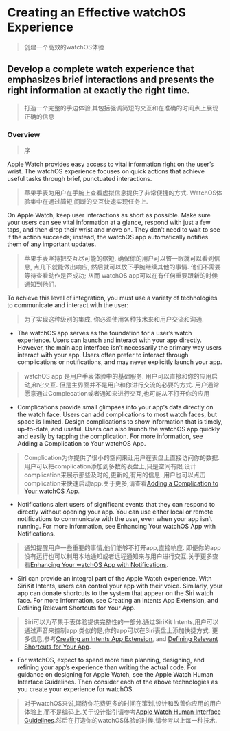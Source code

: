 # Creating an Effective watchOS Experience
>创建一个高效的watchOS体验

## Develop a complete watch experience that emphasizes brief interactions and presents the right information at exactly the right time.
> 打造一个完整的手边体验,其包括强调简短的交互和在准确的时间点上展现正确的信息

### Overview
>序


Apple Watch provides easy access to vital information right on the user’s wrist. The watchOS experience focuses on quick actions that achieve useful tasks through brief, punctuated interactions.
> 苹果手表为用户在手腕上查看虚拟信息提供了非常便捷的方式. WatchOS体验集中在通过简短,间断的交互快速实现任务上.

On Apple Watch, keep user interactions as short as possible. Make sure your users can see vital information at a glance, respond with just a few taps, and then drop their wrist and move on. They don’t need to wait to see if the action succeeds; instead, the watchOS app automatically notifies them of any important updates.
>苹果手表坚持把交互尽可能的缩短. 确保你的用户可以瞥一眼就可以看到信息, 点几下就能做出响应, 然后就可以放下手腕继续其他的事情. 他们不需要等待查看动作是否成功; 从而 watchOS app可以在有任何重要跟新的时候通知到他们.

To achieve this level of integration, you must use a variety of technologies to communicate and interact with the user:
>为了实现这种级别的集成, 你必须使用各种技术来和用户交流和沟通. 

- The watchOS app serves as the foundation for a user’s watch experience. Users can launch and interact with your app directly. However, the main app interface isn’t necessarily the primary way users interact with your app. Users often prefer to interact through complications or notifications, and may never explicitly launch your app.
> watchOS app 是用户手表体验中的基础服务. 用户可以直接和你的应用启动,和它交互. 但是主界面并不是用户和你进行交流的必要的方式. 用户通常愿意通过Complecation或者通知来进行交互,也可能从不打开你的应用

- Complications provide small glimpses into your app’s data directly on the watch face. Users can add complications to most watch faces, but space is limited. Design complications to show information that is timely, up-to-date, and useful. Users can also launch the watchOS app quickly and easily by tapping the complication. For more information, see Adding a Complication to Your watchOS App.
>Complication为你提供了很小的空间来让用户在表盘上直接访问你的数据.用户可以把complication添加到多数的表盘上,只是空间有限.设计complication来展示那些及时的,更新的,有用的信息. 用户也可以点击complication来快速启动app.关于更多,请查看[Adding a Complication to Your watchOS App](https://developer.apple.com/documentation/clockkit/adding_a_complication_to_your_watchos_app).

- Notifications alert users of significant events that they can respond to directly without opening your app. You can use either local or remote notifications to communicate with the user, even when your app isn’t running. For more information, see Enhancing Your watchOS App with Notifications.
> 通知提醒用户一些重要的事情,他们能够不打开app,直接响应. 即便你的app没有运行也可以利用本地通知或者远程通知来与用户进行交互.关于更多查看[Enhancing Your watchOS App with Notifications](https://developer.apple.com/documentation/watchkit/enhancing_your_watchos_app_with_notifications).


- Siri can provide an integral part of the Apple Watch experience. With SiriKit Intents, users can control your app with their voice. Similarly, your app can donate shortcuts to the system that appear on the Siri watch face. For more information, see Creating an Intents App Extension, and Defining Relevant Shortcuts for Your App.
>Siri可以为苹果手表体验提供完整性的一部分.通过SiriKit Intents,用户可以通过声音来控制app.类似的是,你的app可以在Siri表盘上添加快捷方式. 更多信息,参考[Creating an Intents App Extension](https://developer.apple.com/documentation/sirikit/creating_an_intents_app_extension), and [Defining Relevant Shortcuts for Your App](https://developer.apple.com/documentation/sirikit/relevant_shortcuts/defining_relevant_shortcuts_for_your_app).


- For watchOS, expect to spend more time planning, designing, and refining your app’s experience than writing the actual code. For guidance on designing for Apple Watch, see the Apple Watch Human Interface Guidelines. Then consider each of the above technologies as you create your experience for watchOS.
>对于watchOS来说,期待你花费更多的时间在策划,设计和改善你应用的用户体验上,而不是编码上.关于设计指引请参考[Apple Watch Human Interface Guidelines](https://developer.apple.com/design/human-interface-guidelines/watchos/overview/themes/).然后在打造你的watchOS体验的时候,请参考以上每一种技术.
